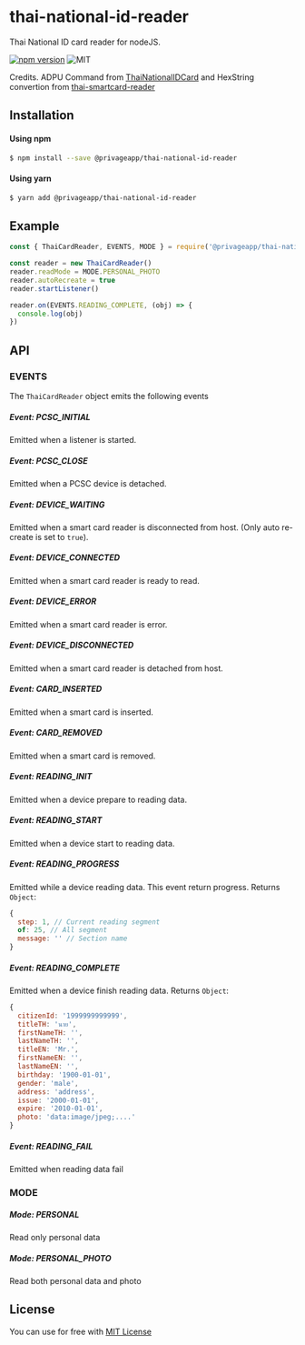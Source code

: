 # thai-national-id-reader

Thai National ID card reader for nodeJS. 

[![npm version](https://badge.fury.io/js/%40privageapp%2Fthai-national-id-reader.svg)](https://badge.fury.io/js/%40privageapp%2Fthai-national-id-reader) ![MIT](https://img.shields.io/dub/l/vibe-d.svg)  

Credits. ADPU Command from [ThaiNationalIDCard](https://github.com/chakphanu/ThaiNationalIDCard) and HexString convertion from [thai-smartcard-reader](https://github.com/aodstudio/thai-smartcard-reader/blob/master/src/index.js)

## Installation

#### Using npm

```bash
$ npm install --save @privageapp/thai-national-id-reader
```

#### Using yarn

```bash
$ yarn add @privageapp/thai-national-id-reader
```

## Example

```js
const { ThaiCardReader, EVENTS, MODE } = require('@privageapp/thai-national-id-reader')

const reader = new ThaiCardReader()
reader.readMode = MODE.PERSONAL_PHOTO
reader.autoRecreate = true
reader.startListener()

reader.on(EVENTS.READING_COMPLETE, (obj) => {
  console.log(obj)
})
```

## API

### EVENTS
The `ThaiCardReader` object emits the following events

##### Event: PCSC_INITIAL
Emitted when a listener is started.

##### Event: PCSC_CLOSE
Emitted when a PCSC device is detached.

##### Event: DEVICE_WAITING
Emitted when a smart card reader is disconnected from host. (Only auto re-create is set to `true`).

##### Event: DEVICE_CONNECTED
Emitted when a smart card reader is ready to read.

##### Event: DEVICE_ERROR
Emitted when a smart card reader is error.

##### Event: DEVICE_DISCONNECTED
Emitted when a smart card reader is detached from host.

##### Event: CARD_INSERTED
Emitted when a smart card is inserted.

##### Event: CARD_REMOVED
Emitted when a smart card is removed.

##### Event: READING_INIT
Emitted when a device prepare to reading data.

##### Event: READING_START
Emitted when a device start to reading data.

##### Event: READING_PROGRESS
Emitted while a device reading data. This event return progress.
Returns `Object`:
```js
{ 
  step: 1, // Current reading segment
  of: 25, // All segment
  message: '' // Section name
}
```

##### Event: READING_COMPLETE
Emitted when a device finish reading data.
Returns `Object`:
```js
{ 
  citizenId: '1999999999999',
  titleTH: 'นาย',
  firstNameTH: '',
  lastNameTH: '',
  titleEN: 'Mr.',
  firstNameEN: '',
  lastNameEN: '',
  birthday: '1900-01-01',
  gender: 'male',
  address: 'address',
  issue: '2000-01-01',
  expire: '2010-01-01',
  photo: 'data:image/jpeg;....'
}
```

##### Event: READING_FAIL
Emitted when reading data fail

### MODE
##### Mode: PERSONAL
Read only personal data

##### Mode: PERSONAL_PHOTO
Read both personal data and photo


## License

You can use for free with [MIT License](https://github.com/privageapp/thai-national-id-reader/blob/master/LICENSE)



